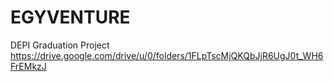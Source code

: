 # EGYVENTURE
DEPI Graduation Project
https://drive.google.com/drive/u/0/folders/1FLpTscMjQKQbJjR6UgJ0t_WH6FrEMkzJ
